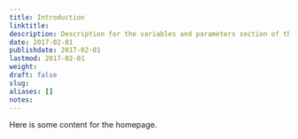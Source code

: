 ```yaml
---
title: Introduction
linktitle:
description: Description for the variables and parameters section of the site.
date: 2017-02-01
publishdate: 2017-02-01
lastmod: 2017-02-01
weight:
draft: false
slug:
aliases: []
notes:
---
```


Here is some content for the homepage.

